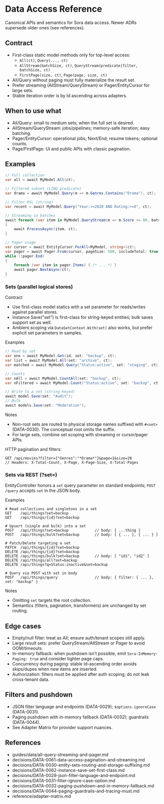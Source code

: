 # Data Access Reference

Canonical APIs and semantics for Sora data access. Newer ADRs supersede older ones (see references).

## Contract
- First-class static model methods only for top-level access:
  - `All(ct)`, `Query(..., ct)`
  - `AllStream(batchSize, ct)`, `QueryStream(predicate|filter, batchSize, ct)`
  - `FirstPage(size, ct)`, `Page(page, size, ct)`
- All/Query without paging must fully materialize the result set.
- Prefer streaming (AllStream/QueryStream) or Pager/EntityCursor for large sets.
- Stable iteration order is by Id ascending across adapters.

## When to use what
- All/Query: small to medium sets; when the full set is desired.
- AllStream/QueryStream: jobs/pipelines; memory-safe iteration; easy batching.
- Pager/EntityCursor: operational jobs; Next/End; resume tokens; optional counts.
- Page/FirstPage: UI and public APIs with classic pagination.

## Examples

```csharp
// Full collection
var all = await MyModel.All(ct);

// Filtered subset (LINQ predicate)
var drama = await MyModel.Query(m => m.Genres.Contains("Drama"), ct);

// Filter DSL (string)
var recent = await MyModel.Query("Year:>=2020 AND Rating:>=8", ct);

// Streaming in batches
await foreach (var item in MyModel.QueryStream(m => m.Score >= 80, batchSize: 500, ct))
{
    await ProcessAsync(item, ct);
}

// Pager usage
var cursor = await EntityCursor.ForAll<MyModel, string>(ct);
var pager = await Pager.From(cursor, pageSize: 500, includeTotal: true, ct);
while (!pager.End)
{
    foreach (var item in pager.Items) { /* ... */ }
    await pager.NextAsync(ct);
}
```

### Sets (parallel logical stores)

Contract
- Use first-class model statics with a set parameter for reads/writes against parallel stores.
- Instance Save("set") is first-class for string-keyed entities; bulk saves support set as well.
- Ambient scoping via `DataSetContext.With(set)` also works, but prefer explicit set parameters in samples.

Examples

```csharp
// Read by set
var one = await MyModel.Get(id, set: "backup", ct);
var list = await MyModel.All(set: "archive", ct);
var matched = await MyModel.Query("Status:active", set: "staging", ct);

// Counts
var nAll = await MyModel.CountAll(set: "backup", ct);
var nFiltered = await MyModel.Count("Status:active", set: "backup", ct);

// Write to a set (string-keyed)
await model.Save(set: "Audit");
// Bulk
await models.Save(set: "Moderation");
```

Notes
- Non-root sets are routed to physical storage names suffixed with `#<set>` (DATA-0030). The conceptual root omits the suffix.
- For large sets, combine set scoping with streaming or cursor/pager APIs.

HTTP pagination and filters:

```
GET /api/movies?filter={"Genres":"*Drama*"}&page=1&size=20
// Headers: X-Total-Count, X-Page, X-Page-Size, X-Total-Pages
```

### Sets via REST (?set=)

EntityController honors a `set` query parameter on standard endpoints; `POST /query` accepts `set` in the JSON body.

Examples

```
# Read collections and singletons in a set
GET    /api/things?set=backup
GET    /api/things/{id}?set=backup

# Upsert (single and bulk) into a set
POST   /api/things?set=backup            // body: { ...thing }
POST   /api/things/bulk?set=backup       // body: [ { ... }, { ... } ]

# Patch/Delete targeting a set
PATCH  /api/things/{id}?set=backup
DELETE /api/things/{id}?set=backup
DELETE /api/things/bulk?set=backup       // body: [ "id1", "id2" ]
DELETE /api/things/all?set=backup
DELETE /api/things?q=Status:inactive&set=backup

# Query via POST with set in body
POST   /api/things/query                 // body: { filter: { ... }, set: "backup" }
```

Notes
- Omitting `set` targets the root collection.
- Semantics (filters, pagination, transformers) are unchanged by set routing.

## Edge cases
- Empty/null filter: treat as All; ensure auth/tenant scopes still apply.
- Large result sets: prefer QueryStream/AllStream or Pager to avoid OOM/timeouts.
- In-memory fallback: when pushdown isn’t possible, emit `Sora-InMemory-Paging: true` and consider tighter page caps.
- Concurrency during paging: stable Id-ascending order avoids skips/dupes when new items are inserted.
- Authorization: filters must be applied after auth scoping; do not leak cross-tenant data.

## Filters and pushdown
- JSON filter language and endpoints (DATA-0029); `$options.ignoreCase` (DATA-0031).
- Paging pushdown with in-memory fallback (DATA-0032); guardrails (DATA-0044).
- See Adapter Matrix for provider support nuances.

## References
- guides/data/all-query-streaming-and-pager.md
- decisions/DATA-0061-data-access-pagination-and-streaming.md
- decisions/DATA-0030-entity-sets-routing-and-storage-suffixing.md
- decisions/DATA-0062-instance-save-set-first-class.md
- decisions/DATA-0029-json-filter-language-and-endpoint.md
- decisions/DATA-0031-filter-ignore-case-option.md
- decisions/DATA-0032-paging-pushdown-and-in-memory-fallback.md
- decisions/DATA-0044-paging-guardrails-and-tracing-must.md
- reference/adapter-matrix.md
